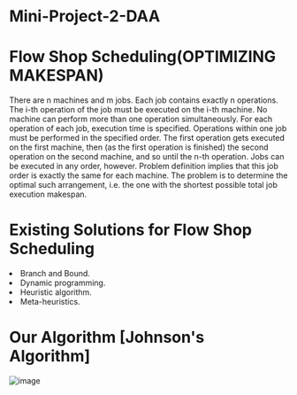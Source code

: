 # Mini-Project-2-DAA

# Flow Shop Scheduling(OPTIMIZING MAKESPAN)

There are n machines and m jobs. Each job contains exactly n operations. The i-th operation of the job must be executed on the i-th machine. No machine can perform more than one operation simultaneously. For each operation of each job, execution time is specified. Operations within one job must be performed in the specified order. The first operation gets executed on the first machine, then (as the first operation is finished) the second operation on the second machine, and so until the n-th operation. Jobs can be executed in any order, however. Problem definition implies that this job order is exactly the same for each machine. The problem is to determine the optimal such arrangement, i.e. the one with the shortest possible total job execution makespan.

# Existing Solutions for Flow Shop Scheduling

<li>Branch and Bound.</li>
<li>Dynamic programming.</li>
<li>Heuristic algorithm.</li>
<li>Meta-heuristics.</li>





# Our Algorithm  [Johnson's Algorithm]


![image](https://user-images.githubusercontent.com/87629978/158102552-57110bce-717a-4e9f-8ab9-688eb7e44b3b.png)


